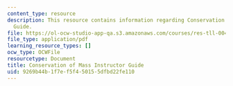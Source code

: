```yaml
---
content_type: resource
description: This resource contains information regarding Conservation of Mass Instructor
  Guide.
file: https://ol-ocw-studio-app-qa.s3.amazonaws.com/courses/res-tll-004-stem-concept-videos-fall-2013/9269b44b1f7ef5f450155dfbd22fe110_MITRES_TLL-004F13_CMass_IG.pdf
file_type: application/pdf
learning_resource_types: []
ocw_type: OCWFile
resourcetype: Document
title: Conservation of Mass Instructor Guide
uid: 9269b44b-1f7e-f5f4-5015-5dfbd22fe110
---
```

